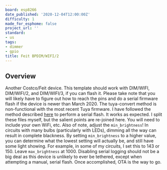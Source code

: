 ```yaml
---
board: esp8266
date_published: '2020-12-04T12:00:00Z'
difficulty: 1
made_for_esphome: false
project_url: ''
standard:
- us
tags:
- dimmer
- gpio
title: Feit BPDIM/WIFI/2
---
```


## Overview

Another Costco/Feit device. This template should work with DIM/WIFI, DIM/WIFI/2, and DIM/WIFI/3, if you can flash it.
Please take note that you will likely have to figure out how to reach the pins and do a serial firmware flash
if the device is newer than March 2020. The tuya-convert method is non-functional with the most recent Tuya firmware.
I have followed the method described [here](https://community.smartthings.com/t/costco-cheap-feit-smart-dimmer-wifi/208142)
to perform a serial flash. It works as expected.
I split these files myself, but the salient points are re-joined here. You will need to include your own WiFi, etc.
Also of note, adjust the `min_brightness`! In circuits with many bulbs (particularly with LEDs), dimming all the way
can result in complete blackness. By setting `min_brightness` to a higher value, you can determine what the lowest
setting will actually be, and still have some light showing. For example, in some of my circuits, I set this to 143
or 150. Leave `max_brightness` at 1000.
Disabling serial logging should not be a big deal as this device is unlikely to ever be tethered, except when attempting
a manual, serial flash. Once accomplished, OTA is the way to go.
